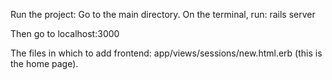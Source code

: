 
Run the project: Go to the main directory. On the terminal, run: rails server

Then go to localhost:3000

The files in which to add frontend: app/views/sessions/new.html.erb (this is the home page).

